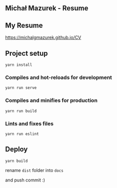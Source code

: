 ## Michał Mazurek - Resume

## My Resume

https://michalgmazurek.github.io/CV

## Project setup

```
yarn install
```

### Compiles and hot-reloads for development

```
yarn run serve
```

### Compiles and minifies for production

```
yarn run build
```

### Lints and fixes files

```
yarn run eslint
```

## Deploy

```
yarn build
```

rename `dist` folder into `docs`

and push commit :)
